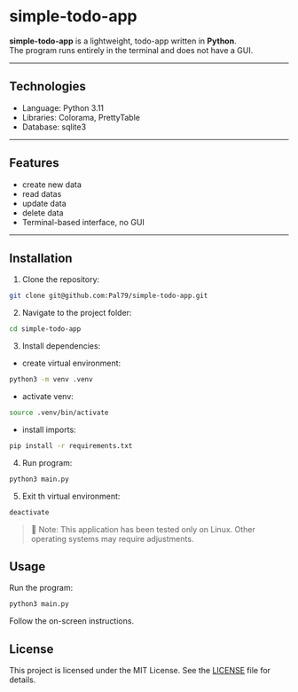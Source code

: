 # simple-todo-app
**simple-todo-app** is a lightweight, todo-app written in **Python**.  
The program runs entirely in the terminal and does not have a GUI.

---

## Technologies
- Language: Python 3.11
- Libraries: Colorama, PrettyTable
- Database: sqlite3

---

## Features
- create new data
- read datas
- update data
- delete data
- Terminal-based interface, no GUI

---

## Installation
1. Clone the repository:
```bash
git clone git@github.com:Pal79/simple-todo-app.git
```
2. Navigate to the project folder:
```bash
cd simple-todo-app
```
3. Install dependencies:
- create virtual environment:
```bash
python3 -m venv .venv
```
- activate venv:
```bash
source .venv/bin/activate
```
- install imports:
```bash
pip install -r requirements.txt
```
4. Run program:
```bash
python3 main.py
```
5. Exit th virtual environment:
```bash
deactivate
```
> :memo: Note: This application has been tested only on Linux. Other operating systems may require adjustments.
## Usage
Run the program:
```bash
python3 main.py
```
Follow the on-screen instructions.
## License
This project is licensed under the MIT License. See the [LICENSE](LICENSE) file for details.
